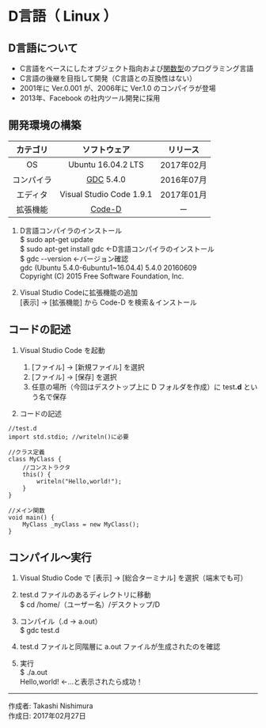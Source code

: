 # D言語（ Linux ）

## D言語について

* C言語をベースにしたオブジェクト指向および[関数型](http://bit.ly/1KTmmNW)のプログラミング言語
* C言語の後継を目指して開発（C言語との互換性はない）
* 2001年に Ver.0.001 が、2006年に Ver.1.0 のコンパイラが登場
* 2013年、Facebook の社内ツール開発に採用

## 開発環境の構築

|カテゴリ|ソフトウェア|リリース|
|:--:|:--:|:--:|
|OS|Ubuntu 16.04.2 LTS|2017年02月|
|コンパイラ|[GDC](https://github.com/D-Programming-GDC) 5.4.0|2016年07月|
|エディタ|Visual Studio Code 1.9.1|2017年01月|
|拡張機能|[Code-D](https://github.com/Pure-D/code-d)|ー|

1. D言語コンパイラのインストール  
    $ sudo apt-get update  
    $ sudo apt-get install gdc ←D言語コンパイラのインストール  
    $ gdc --version ←バージョン確認  
    gdc (Ubuntu 5.4.0-6ubuntu1~16.04.4) 5.4.0 20160609  
    Copyright (C) 2015 Free Software Foundation, Inc.

1. Visual Studio Codeに拡張機能の追加  
    [表示] → [拡張機能] から Code-D を検索＆インストール

## コードの記述

1. Visual Studio Code を起動
    1. [ファイル] → [新規ファイル] を選択
    1. [ファイル] → [保存] を選択
    1. 任意の場所（今回はデスクトップ上に D フォルダを作成）に test<b>.d</b> という名で保存

1. コードの記述
```
//test.d
import std.stdio; //writeln()に必要

//クラス定義
class MyClass {
    //コンストラクタ
    this() {
        writeln("Hello,world!");
    }
}

//メイン関数
void main() {
    MyClass _myClass = new MyClass();
}
```

## コンパイル〜実行

1. Visual Studio Code で [表示] → [総合ターミナル] を選択（端末でも可）

1. test.d ファイルのあるディレクトリに移動  
$ cd /home/（ユーザー名）/デスクトップ/D

1. コンパイル（.d → a.out）  
$ gdc test.d

1. test.d ファイルと同階層に a.out ファイルが生成されたのを確認

1. 実行  
$ ./a.out  
Hello,world! ←…と表示されたら成功！

***
作成者: Takashi Nishimura  
作成日: 2017年02月27日
